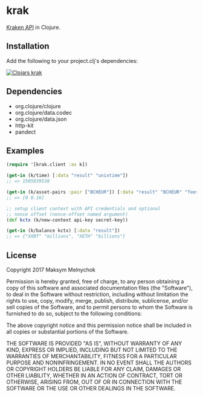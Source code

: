 # krak

[Kraken API](https://www.kraken.com/help/api) in Clojure.

## Installation

Add the following to your project.clj's dependencies:

[![Clojars krak](https://img.shields.io/clojars/v/krak.svg)](https://clojars.org/krak)

## Dependencies

- org.clojure/clojure
- org.clojure/data.codec
- org.clojure/data.json
- http-kit
- pandect

## Examples

```clojure
(require '[krak.client :as k])

(get-in (k/time) [:data "result" "unixtime"])
;; => 1505839538

(get-in (k/asset-pairs :pair ["BCHEUR"]) [:data "result" "BCHEUR" "fees_maker" 0])
;; => [0 0.16]

;; setup client context with API credentials and optional
;; nonce offset (nonce-offset named argument)
(def kctx (k/new-context api-key secret-key))

(get-in (k/balance kctx) [:data "result"])
;; => {"XXBT" "millions", "XETH" "billions"}
```

## License

Copyright 2017 Maksym Melnychok

Permission is hereby granted, free of charge, to any person obtaining a copy of this software and associated documentation files (the "Software"), to deal in the Software without restriction, including without limitation the rights to use, copy, modify, merge, publish, distribute, sublicense, and/or sell copies of the Software, and to permit persons to whom the Software is furnished to do so, subject to the following conditions:

The above copyright notice and this permission notice shall be included in all copies or substantial portions of the Software.

THE SOFTWARE IS PROVIDED "AS IS", WITHOUT WARRANTY OF ANY KIND, EXPRESS OR IMPLIED, INCLUDING BUT NOT LIMITED TO THE WARRANTIES OF MERCHANTABILITY, FITNESS FOR A PARTICULAR PURPOSE AND NONINFRINGEMENT. IN NO EVENT SHALL THE AUTHORS OR COPYRIGHT HOLDERS BE LIABLE FOR ANY CLAIM, DAMAGES OR OTHER LIABILITY, WHETHER IN AN ACTION OF CONTRACT, TORT OR OTHERWISE, ARISING FROM, OUT OF OR IN CONNECTION WITH THE SOFTWARE OR THE USE OR OTHER DEALINGS IN THE SOFTWARE.
